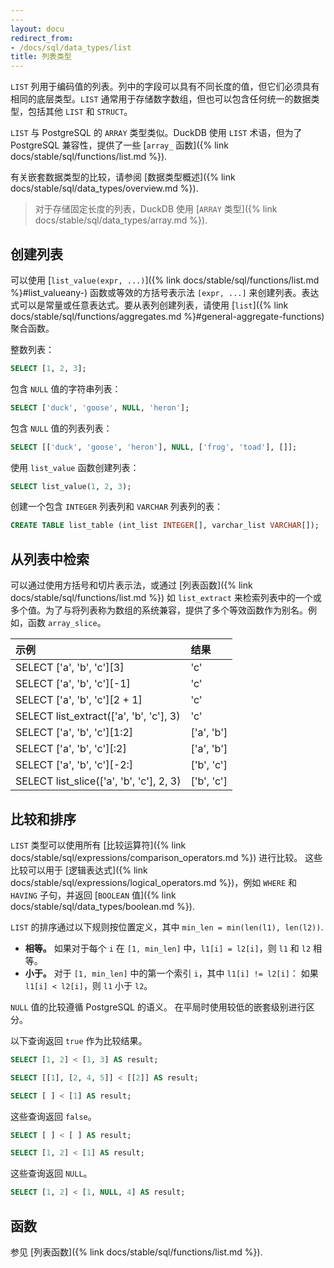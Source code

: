 ```yaml
---
---
layout: docu
redirect_from:
- /docs/sql/data_types/list
title: 列表类型
---
```


`LIST` 列用于编码值的列表。列中的字段可以具有不同长度的值，但它们必须具有相同的底层类型。`LIST` 通常用于存储数字数组，但也可以包含任何统一的数据类型，包括其他 `LIST` 和 `STRUCT`。

`LIST` 与 PostgreSQL 的 `ARRAY` 类型类似。DuckDB 使用 `LIST` 术语，但为了 PostgreSQL 兼容性，提供了一些 [`array_` 函数]({% link docs/stable/sql/functions/list.md %}).

有关嵌套数据类型的比较，请参阅 [数据类型概述]({% link docs/stable/sql/data_types/overview.md %}).

> 对于存储固定长度的列表，DuckDB 使用 [`ARRAY` 类型]({% link docs/stable/sql/data_types/array.md %}).

## 创建列表

可以使用 [`list_value(expr, ...)`]({% link docs/stable/sql/functions/list.md %}#list_valueany-) 函数或等效的方括号表示法 `[expr, ...]` 来创建列表。表达式可以是常量或任意表达式。要从表列创建列表，请使用 [`list`]({% link docs/stable/sql/functions/aggregates.md %}#general-aggregate-functions) 聚合函数。

整数列表：

```sql
SELECT [1, 2, 3];
```

包含 `NULL` 值的字符串列表：

```sql
SELECT ['duck', 'goose', NULL, 'heron'];
```

包含 `NULL` 值的列表列表：

```sql
SELECT [['duck', 'goose', 'heron'], NULL, ['frog', 'toad'], []];
```

使用 `list_value` 函数创建列表：

```sql
SELECT list_value(1, 2, 3);
```

创建一个包含 `INTEGER` 列表列和 `VARCHAR` 列表列的表：

```sql
CREATE TABLE list_table (int_list INTEGER[], varchar_list VARCHAR[]);
```

## 从列表中检索

可以通过使用方括号和切片表示法，或通过 [列表函数]({% link docs/stable/sql/functions/list.md %}) 如 `list_extract` 来检索列表中的一个或多个值。为了与将列表称为数组的系统兼容，提供了多个等效函数作为别名。例如，函数 `array_slice`。

<div class="monospace_table"></div>

<!-- markdownlint-disable MD052 -->

| 示例                                  | 结果     |
|:-----------------------------------------|:-----------|
| SELECT ['a', 'b', 'c'][3]                | 'c'        |
| SELECT ['a', 'b', 'c'][-1]               | 'c'        |
| SELECT ['a', 'b', 'c'][2 + 1]            | 'c'        |
| SELECT list_extract(['a', 'b', 'c'], 3)  | 'c'        |
| SELECT ['a', 'b', 'c'][1:2]              | ['a', 'b'] |
| SELECT ['a', 'b', 'c'][:2]               | ['a', 'b'] |
| SELECT ['a', 'b', 'c'][-2:]              | ['b', 'c'] |
| SELECT list_slice(['a', 'b', 'c'], 2, 3) | ['b', 'c'] |

<!-- markdownlint-disable MD052 -->

## 比较和排序

`LIST` 类型可以使用所有 [比较运算符]({% link docs/stable/sql/expressions/comparison_operators.md %}) 进行比较。
这些比较可以用于 [逻辑表达式]({% link docs/stable/sql/expressions/logical_operators.md %})，例如 `WHERE` 和 `HAVING` 子句，并返回 [`BOOLEAN` 值]({% link docs/stable/sql/data_types/boolean.md %}).

`LIST` 的排序通过以下规则按位置定义，其中 `min_len = min(len(l1), len(l2))`.

* **相等。** 如果对于每个 `i` 在 `[1, min_len]` 中，`l1[i] = l2[i]`，则 `l1` 和 `l2` 相等。
* **小于。** 对于 `[1, min_len]` 中的第一个索引 `i`，其中 `l1[i] != l2[i]`：
  如果 `l1[i] < l2[i]`，则 `l1` 小于 `l2`。

`NULL` 值的比较遵循 PostgreSQL 的语义。
在平局时使用较低的嵌套级别进行区分。

以下查询返回 `true` 作为比较结果。

```sql
SELECT [1, 2] < [1, 3] AS result;
```

```sql
SELECT [[1], [2, 4, 5]] < [[2]] AS result;
```

```sql
SELECT [ ] < [1] AS result;
```

这些查询返回 `false`。

```sql
SELECT [ ] < [ ] AS result;
```

```sql
SELECT [1, 2] < [1] AS result;
```

这些查询返回 `NULL`。

```sql
SELECT [1, 2] < [1, NULL, 4] AS result;
```

## 函数

参见 [列表函数]({% link docs/stable/sql/functions/list.md %}).